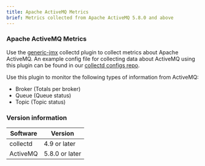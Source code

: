 ```yaml
---
title: Apache ActiveMQ Metrics
brief: Metrics collected from Apache ActiveMQ 5.8.0 and above
---
```

### Apache ActiveMQ Metrics

Use the [generic-jmx](https://collectd.org/wiki/index.php/Plugin:GenericJMX) collectd plugin to collect metrics about Apache ActiveMQ. An example config file for collecting data about ActiveMQ using this plugin can be found in our [collectd configs repo](https://github.com/signalfx/signalfx-collectd-configs/blob/master/managed_config/20-activemq.conf).

Use this plugin to monitor the following types of information from ActiveMQ:

* Broker (Totals per broker)
* Queue (Queue status)
* Topic (Topic status)

### Version information

| Software  | Version        |
|-----------|----------------|
| collectd  |  4.9 or later  |
| ActiveMQ  | 5.8.0 or later |
